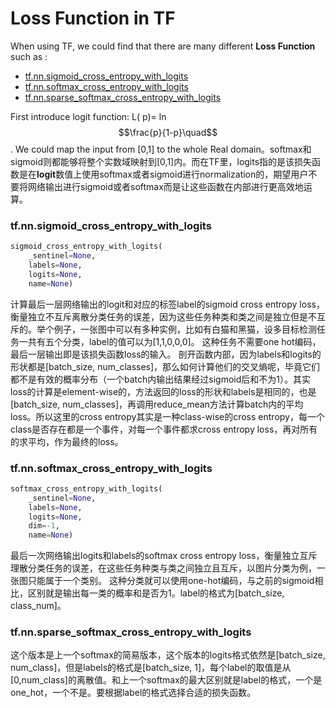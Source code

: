 # Loss Function in TF

When using TF, we could find that there are many different **Loss Function** such as :

* [tf.nn.sigmoid_cross_entropy_with_logits](https://www.tensorflow.org/versions/r1.4/api_docs/python/tf/nn/sigmoid_cross_entropy_with_logits)
* [tf.nn.softmax_cross_entropy_with_logits](https://www.tensorflow.org/versions/r1.4/api_docs/python/tf/nn/softmax_cross_entropy_with_logits)
* [tf.nn.sparse_softmax_cross_entropy_with_logits](https://www.tensorflow.org/versions/r1.4/api_docs/python/tf/nn/sparse_softmax_cross_entropy_with_logits)

First introduce logit function:  L( p)= ln $$\frac{p}{1-p}\quad$$. We could map the input from [0,1] to the whole Real domain。softmax和sigmoid则都能够将整个实数域映射到[0,1]内。而在TF里，logits指的是该损失函数是在**logit**数值上使用softmax或者sigmoid进行normalization的，期望用户不要将网络输出进行sigmoid或者softmax而是让这些函数在内部进行更高效地运算。

### tf.nn.sigmoid_cross_entropy_with_logits
```python
sigmoid_cross_entropy_with_logits(
    _sentinel=None,
    labels=None,
    logits=None,
    name=None)
```
计算最后一层网络输出的logit和对应的标签label的sigmoid cross entropy loss，衡量独立不互斥离散分类任务的误差，因为这些任务种类和类之间是独立但是不互斥的。举个例子，一张图中可以有多种实例，比如有白猫和黑猫，设多目标检测任务一共有五个分类，label的值可以为[1,1,0,0,0]。 这种任务不需要one hot编码，最后一层输出即是该损失函数loss的输入。
剖开函数内部，因为labels和logits的形状都是[batch_size, num_classes]，那么如何计算他们的交叉熵呢，毕竟它们都不是有效的概率分布（一个batch内输出结果经过sigmoid后和不为1）。其实loss的计算是element-wise的，方法返回的loss的形状和labels是相同的，也是[batch_size, num_classes]，再调用reduce_mean方法计算batch内的平均loss。所以这里的cross entropy其实是一种class-wise的cross entropy，每一个class是否存在都是一个事件，对每一个事件都求cross entropy loss，再对所有的求平均，作为最终的loss。

### tf.nn.softmax_cross_entropy_with_logits
```python
softmax_cross_entropy_with_logits(
    _sentinel=None,
    labels=None,
    logits=None,
    dim=-1,
    name=None)
```
最后一次网络输出logits和labels的softmax cross entropy loss，衡量独立互斥理散分类任务的误差，在这些任务种类与类之间独立且互斥，以图片分类为例，一张图只能属于一个类别。 这种分类就可以使用one-hot编码，与之前的sigmoid相比，区别就是输出每一类的概率和是否为1。label的格式为[batch_size, class_num]。

### tf.nn.sparse_softmax_cross_entropy_with_logits
这个版本是上一个softmax的简易版本，这个版本的logits格式依然是[batch_size, num_class]，但是labels的格式是[batch_size, 1]，每个label的取值是从[0,num_class]的离散值。和上一个softmax的最大区别就是label的格式，一个是one_hot，一个不是。要根据label的格式选择合适的损失函数。
